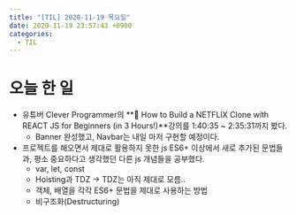 ```yaml
---
title: "[TIL] 2020-11-19 목요일"
date: 2020-11-19 23:57:43 +0900
categories:
  - TIL
---
```


# 오늘 한 일

- 유튜버 Clever Programmer의 **🔴 How to Build a NETFLIX Clone with REACT JS for Beginners (in 3 Hours!)**강의를 1:40:35 ~ 2:35:31까지 봤다.
  - Banner 완성했고, Navbar는 내일 마저 구현할 예정이다.
- 프로젝트를 해오면서 제대로 활용하지 못한 js ES6+ 이상에서 새로 추가된 문법들과, 평소 중요하다고 생각했던 다른 js 개념들을 공부했다.
  - var, let, const
  - Hoisting과 TDZ -> TDZ는 아직 제대로 모름..
  - 객체, 배열을 각각 ES6+ 문법을 제대로 사용하는 방법
  - 비구조화(Destructuring)
